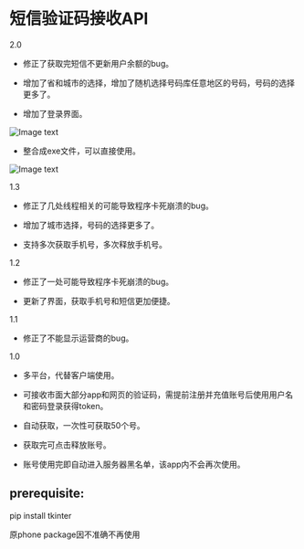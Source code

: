 # 短信验证码接收API




2.0

* 修正了获取完短信不更新用户余额的bug。

* 增加了省和城市的选择，增加了随机选择号码库任意地区的号码，号码的选择更多了。

* 增加了登录界面。

![Image text](https://github.com/Tiangewang0524/sms_verification_code_API/raw/master/dataset/capture1.JPG)

* 整合成exe文件，可以直接使用。

![Image text](https://github.com/Tiangewang0524/sms_verification_code_API/raw/master/dataset/capture2.JPG)


1.3

* 修正了几处线程相关的可能导致程序卡死崩溃的bug。

* 增加了城市选择，号码的选择更多了。

* 支持多次获取手机号，多次释放手机号。

1.2

* 修正了一处可能导致程序卡死崩溃的bug。


* 更新了界面，获取手机号和短信更加便捷。

1.1

* 修正了不能显示运营商的bug。


1.0

* 多平台，代替客户端使用。


* 可接收市面大部分app和网页的验证码，需提前注册并充值账号后使用用户名和密码登录获得token。


* 自动获取，一次性可获取50个号。


* 获取完可点击释放账号。


* 账号使用完即自动进入服务器黑名单，该app内不会再次使用。



 
## prerequisite:

pip install tkinter

原phone package因不准确不再使用
 
